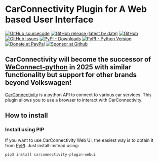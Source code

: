 

# CarConnectivity Plugin for A Web based User Interface
[![GitHub sourcecode](https://img.shields.io/badge/Source-GitHub-green)](https://github.com/tillsteinbach/CarConnectivity-plugin-webui/)
[![GitHub release (latest by date)](https://img.shields.io/github/v/release/tillsteinbach/CarConnectivity-plugin-webui)](https://github.com/tillsteinbach/CarConnectivity-plugin-webui/releases/latest)
[![GitHub](https://img.shields.io/github/license/tillsteinbach/CarConnectivity-plugin-webui)](https://github.com/tillsteinbach/CarConnectivity-plugin-webui/blob/master/LICENSE)
[![GitHub issues](https://img.shields.io/github/issues/tillsteinbach/CarConnectivity-plugin-webui)](https://github.com/tillsteinbach/CarConnectivity-plugin-webui/issues)
[![PyPI - Downloads](https://img.shields.io/pypi/dm/carconnectivity-plugin-webui?label=PyPI%20Downloads)](https://pypi.org/project/carconnectivity-plugin-webui/)
[![PyPI - Python Version](https://img.shields.io/pypi/pyversions/carconnectivity-plugin-webui)](https://pypi.org/project/carconnectivity-plugin-webui/)
[![Donate at PayPal](https://img.shields.io/badge/Donate-PayPal-2997d8)](https://www.paypal.com/donate?hosted_button_id=2BVFF5GJ9SXAJ)
[![Sponsor at Github](https://img.shields.io/badge/Sponsor-GitHub-28a745)](https://github.com/sponsors/tillsteinbach)

## CarConnectivity will become the successor of [WeConnect-python](https://github.com/tillsteinbach/WeConnect-python) in 2025 with similar functionality but support for other brands beyond Volkswagen!

[CarConnectivity](https://github.com/tillsteinbach/CarConnectivity) is a python API to connect to various car services. This plugin allows you to use a browser to interact with CarConnectivity.

## How to install

### Install using PIP
If you want to use CarConnectivity Web UI, the easiest way is to obtain it from [PyPI](https://pypi.org/project/carconnectivity-plugin-webui/). Just install instead using:
```bash
pip3 install carconnectivity-plugin-webui
```